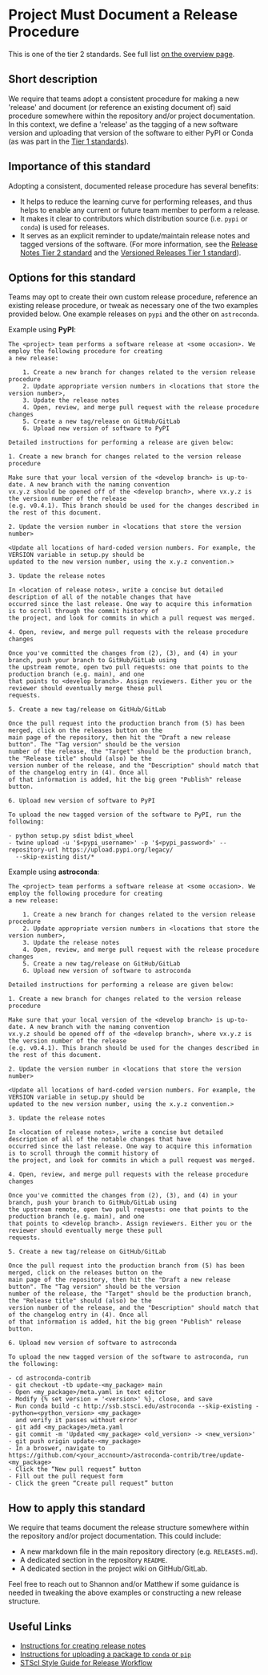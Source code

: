 # Project Must Document a Release Procedure

This is one of the tier 2 standards. See full list [on the overview page](README.md).

## Short description

We require that teams adopt a consistent procedure for making a new 'release' and document (or reference an existing document of) said procedure somewhere within the repository and/or project documentation.  In this context, we define a 'release' as the tagging of a new software version and uploading that version of the software to either PyPI or Conda (as was part in the [Tier 1 standards](https://github.com/spacetelescope/ins-jwst-community-software/blob/main/tier1_standards/conda_or_pip.md)).

## Importance of this standard

Adopting a consistent, documented release procedure has several benefits:

- It helps to reduce the learning curve for performing releases, and thus helps to enable any current or future team member to perform a release.
- It makes it clear to contributors which distribution source (i.e. `pypi` or `conda`) is used for releases.
- It serves as an explicit reminder to update/maintain release notes and tagged versions of the software. (For more information, see the [Release Notes Tier 2 standard](release_notes.md) and the [Versioned Releases Tier 1 standard](https://github.com/spacetelescope/ins-jwst-community-software/blob/main/tier1_standards/versioned_releases.md)).

## Options for this standard

Teams may opt to create their own custom release procedure, reference an existing release procedure, or tweak as necessary one of the two examples provided below.  One example releases on `pypi` and the other on `astroconda`.

Example using **PyPI**:

```
The <project> team performs a software release at <some occasion>. We employ the following procedure for creating
a new release:

    1. Create a new branch for changes related to the version release procedure
    2. Update appropriate version numbers in <locations that store the version number>,
    3. Update the release notes
    4. Open, review, and merge pull request with the release procedure changes
    5. Create a new tag/release on GitHub/GitLab
    6. Upload new version of software to PyPI

Detailed instructions for performing a release are given below:

1. Create a new branch for changes related to the version release procedure

Make sure that your local version of the <develop branch> is up-to-date. A new branch with the naming convention
vx.y.z should be opened off of the <develop branch>, where vx.y.z is the version number of the release
(e.g. v0.4.1). This branch should be used for the changes described in the rest of this document.

2. Update the version number in <locations that store the version number>

<Update all locations of hard-coded version numbers. For example, the VERSION variable in setup.py should be
updated to the new version number, using the x.y.z convention.>

3. Update the release notes

In <location of release notes>, write a concise but detailed description of all of the notable changes that have
occurred since the last release. One way to acquire this information is to scroll through the commit history of
the project, and look for commits in which a pull request was merged.

4. Open, review, and merge pull requests with the release procedure changes

Once you've committed the changes from (2), (3), and (4) in your branch, push your branch to GitHub/GitLab using
the upstream remote, open two pull requests: one that points to the production branch (e.g. main), and one
that points to <develop branch>. Assign reviewers. Either you or the reviewer should eventually merge these pull
requests.

5. Create a new tag/release on GitHub/GitLab

Once the pull request into the production branch from (5) has been merged, click on the releases button on the
main page of the repository, then hit the "Draft a new release button". The "Tag version" should be the version
number of the release, the "Target" should be the production branch, the "Release title" should (also) be the
version number of the release, and the "Description" should match that of the changelog entry in (4). Once all
of that information is added, hit the big green "Publish" release button.

6. Upload new version of software to PyPI

To upload the new tagged version of the software to PyPI, run the following:

- python setup.py sdist bdist_wheel
- twine upload -u '$<pypi_username>' -p '$<pypi_password>' --repository-url https://upload.pypi.org/legacy/
  --skip-existing dist/*
```

Example using **astroconda**:

```
The <project> team performs a software release at <some occasion>. We employ the following procedure for creating
a new release:

    1. Create a new branch for changes related to the version release procedure
    2. Update appropriate version numbers in <locations that store the version number>,
    3. Update the release notes
    4. Open, review, and merge pull request with the release procedure changes
    5. Create a new tag/release on GitHub/GitLab
    6. Upload new version of software to astroconda

Detailed instructions for performing a release are given below:

1. Create a new branch for changes related to the version release procedure

Make sure that your local version of the <develop branch> is up-to-date. A new branch with the naming convention
vx.y.z should be opened off of the <develop branch>, where vx.y.z is the version number of the release
(e.g. v0.4.1). This branch should be used for the changes described in the rest of this document.

2. Update the version number in <locations that store the version number>

<Update all locations of hard-coded version numbers. For example, the VERSION variable in setup.py should be
updated to the new version number, using the x.y.z convention.>

3. Update the release notes

In <location of release notes>, write a concise but detailed description of all of the notable changes that have
occurred since the last release. One way to acquire this information is to scroll through the commit history of
the project, and look for commits in which a pull request was merged.

4. Open, review, and merge pull requests with the release procedure changes

Once you've committed the changes from (2), (3), and (4) in your branch, push your branch to GitHub/GitLab using
the upstream remote, open two pull requests: one that points to the production branch (e.g. main), and one
that points to <develop branch>. Assign reviewers. Either you or the reviewer should eventually merge these pull
requests.

5. Create a new tag/release on GitHub/GitLab

Once the pull request into the production branch from (5) has been merged, click on the releases button on the
main page of the repository, then hit the "Draft a new release button". The "Tag version" should be the version
number of the release, the "Target" should be the production branch, the "Release title" should (also) be the
version number of the release, and the "Description" should match that of the changelog entry in (4). Once all
of that information is added, hit the big green "Publish" release button.

6. Upload new version of software to astroconda

To upload the new tagged version of the software to astroconda, run the following:

- cd astroconda-contrib
- git checkout -tb update-<my_package> main
- Open <my_package>/meta.yaml in text editor
- Modify {% set version = '<version>' %}, close, and save
- Run conda build -c http://ssb.stsci.edu/astroconda --skip-existing --python=<python_version> <my_package>
  and verify it passes without error
- git add <my_package>/meta.yaml
- git commit -m 'Updated <my_package> <old_version> -> <new_version>'
- git push origin update-<my_package>
- In a broswer, navigate to  https://github.com/<your_accnount>/astroconda-contrib/tree/update-<my_package>
- Click the “New pull request” button
- Fill out the pull request form
- Click the green “Create pull request” button
```

## How to apply this standard

We require that teams document the release structure somewhere within the repository and/or project documentation.  This could include:

- A new markdown file in the main repository directory (e.g. `RELEASES.md`).
- A dedicated section in the repository `README`.
- A dedicated section in the project wiki on GitHub/GitLab.

Feel free to reach out to Shannon and/or Matthew if some guidance is needed in tweaking the above examples or constructing a new release structure.

## Useful Links

- [Instructions for creating release notes](https://github.com/spacetelescope/ins-jwst-community-software/blob/main/tier2_standards/release_notes.md)
- [Instructions for uploading a package to `conda` or `pip`](https://github.com/spacetelescope/ins-jwst-community-software/blob/main/tier1_standards/conda_or_pip.md#how-to-apply-this-standard)
- [STScI Style Guide for Release Workflow](https://github.com/spacetelescope/style-guides/blob/master/guides/release-workflow.md)
